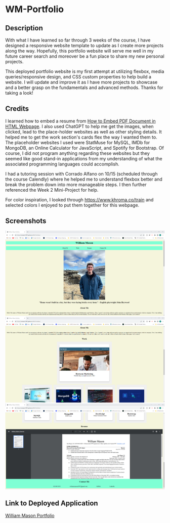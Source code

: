 # WM-Portfolio #

## Description ##
With what I have learned so far through 3 weeks of the course, I have designed a responsive website template to update as I
create more projects along the way. Hopefully, this portfolio website will serve me well in my future career search and moreover
be a fun place to share my new personal projects.

This deployed portfolio website is my first attempt at utilizing flexbox, media queries/responsive design, and CSS custom properties to help
build a website. I will update and improve it as I have more projects to showcase and a better grasp on the fundamentals and advanced methods. Thanks for taking a look!

## Credits ##
I learned how to embed a resume from [How to Embed PDF Document in HTML Webpage](https://www.codexworld.com/embed-pdf-document-file-in-html-web-page/#:~:text=Generally%2C%20a%20hyperlink%20is%20used,document%20on%20the%20web%20page). I also used ChatGPT to help me get the images, when clicked, lead
to the place-holder websites as well as other styling details. It helped me to get the work section's cards flex the way I wanted them to. The placeholder websites I used were StatMuse for MySQL, IMDb for MongoDB, an Online Calculator for JavaScript, and 
Spotify for Bootstrap. Of course, I did not program anything regarding these websites but they seemed like good stand-in applications from my understanding of what the associated programming languages could accomplish.

I had a tutoring session with Corrado Alfano on 10/15 (scheduled through the course Calendly) where he helped me to understand flexbox better and break the problem down into more manageable steps. I then further referenced the Week 2 Mini-Project for help.

For color inspiration, I looked through https://www.khroma.co/train and selected colors I enjoyed to put them together for this webpage.

## Screenshots ##

![Screenshot](assets/images/WM-Portfolio-Deployed-Site-1.png)
![Screenshot](assets/images/WM-Portfolio-Deployed-Site-2.png)
![Screenshot](assets/images/WM-Portfolio-Deployed-Site-3.png)

## Link to Deployed Application ##
[William Mason Portfolio](https://wmason1997.github.io/WM-Portfolio/)